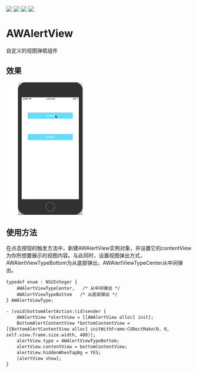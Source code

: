 ![](https://img.shields.io/badge/platform-iOS-red.svg) 
![](https://img.shields.io/badge/language-Objective--C-orange.svg) 
![](https://img.shields.io/badge/license-MIT%20License-brightgreen.svg) 
![](https://img.shields.io/appveyor/ci/gruntjs/grunt.svg)


# AWAlertView
自定义的视图弹框组件

## 效果
![image](https://github.com/lei-wen/AWAlertView/blob/master/play.gif)

## 使用方法
在点击按钮的触发方法中，新建AWAlertView实例对象，并设置它的contentView为你所想要展示的视图内容。与此同时，设置视图弹出方式，AWAlertViewTypeBottom为从底部弹出，AWAlertViewTypeCenter从中间弹出。
``` objc
typedef enum : NSUInteger {
    AWAlertViewTypeCenter,   /* 从中间弹出 */
    AWAlertViewTypeBottom   /* 从底部弹出 */
} AWAlertViewType;
```

``` objc
- (void)bottomAlertAction:(id)sender {
    AWAlertView *alertView = [[AWAlertView alloc] init];
    BottomAlertContentView *bottomContentView = [[BottomAlertContentView alloc] initWithFrame:CGRectMake(0, 0, self.view.frame.size.width, 400)];
    alertView.type = AWAlertViewTypeBottom;
    alertView.contentView = bottomContentView;
    alertView.hiddenWhenTapBg = YES;
    [alertView show];
}
```

